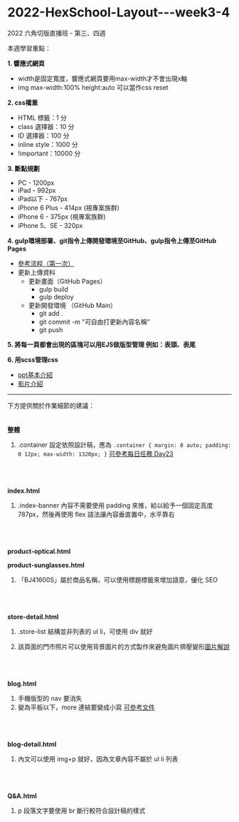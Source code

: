 # 2022-HexSchool-Layout---week3-4

2022 六角切版直播班 - 第三、四週

本週學習重點：

<b>1. 響應式網頁</b>
  - width是固定寬度，響應式網頁要用max-width才不會出現x軸
  - img max-width:100% height:auto 可以當作css reset

<b>2. css權重</b>
  - HTML 標籤：1 分
  - class 選擇器：10 分
  - ID 選擇器：100 分
  - inline style：1000 分
  - !important：10000 分

<b>3. 斷點規劃</b>
  - PC - 1200px
  - iPad - 992px
  - iPad以下 - 767px
  - iPhone 6 Plus - 414px (視專案族群)
  - iPhone 6 - 375px (視專案族群)
  - iPhone 5、SE - 320px

<b>4. gulp環境部署、git指令上傳開發環境至GitHub、gulp指令上傳至GitHub Pages</b>
  - <a href="https://hackmd.io/yWpLNMPRT2yvIR4Zq_idGw?view">參考流程（第一次）</a>
  - 更新上傳資料
    - 更新畫面（GitHub Pages）
      - gulp build
      - gulp deploy
    - 更新開發環境 （GitHub Main）
      - git add .
      - git commit -m "可自由打更新內容名稱"
      - git push
      
<b>5. 將每一頁都會出現的區塊可以用EJS做版型管理 例如：表頭、表尾</b>

<b>6. 用scss管理css</b>
  - <a href="https://docs.google.com/presentation/d/11-HFPxkmVj5b6WP50zkKB_GtccvynUu3GaDeALaLpd0/edit#slide=id.p42">ppt基本介紹</a>
  - <a href="https://courses.hexschool.com/courses/1eebd3/lectures/11953744">影片介紹</a>
 
 -------------------------------------
 
 下方提供關於作業細節的建議：
<br>
<br>
<br>
<b>整體</b>

1. .container 設定依照設計稿，應為
`.container {
	margin: 0 auto;
	padding: 0 12px;
	max-width: 1320px;
}`
[可參考每日任務 Day23](https://hackmd.io/GQUnJGzdR6SSQDnlZdWwqA#RWD-%E6%8E%92%E7%89%88%E9%96%93%E8%B7%9D)
<br>
<br>
<br>
<b>index.html</b>

1. .index-banner 內容不需要使用 padding 來推，給以給予一個固定高度 787px，然後再使用 flex 語法讓內容垂直置中，水平靠右
<br>
<br>
<br>
<b>product-optical.html</b>

<b>product-sunglasses.html</b>

1. 「BJ41600S」屬於商品名稱，可以使用標題標籤來增加語意，優化 SEO
<br>
<br>
<br>
<b>store-detail.html</b>

1. .store-list 結構並非列表的 ul li，可使用 div 就好

2. 該頁面的門市照片可以使用背景圖片的方式製作來避免圖片擠壓變形[圖片解說](https://i.imgur.com/mMxqq5q.png)
<br>
<br>
<br>
<b>blog.html</b>

1. 手機版型的 nav 要消失
2. 變為平板以下，more 連結要變成小寫
[可參考文件](https://developer.mozilla.org/zh-CN/docs/Web/CSS/text-transform)
<br>
<br>
<br>
<b>blog-detail.html</b>

1. 內文可以使用 img+p 就好，因為文章內容不屬於 ul li 列表
<br>
<br>
<br>
<b>Q&A.html</b>

1. p 段落文字要使用 br 斷行較符合設計稿的樣式
